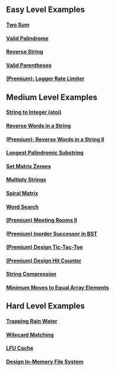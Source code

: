 ## Easy Level Examples
#### [Two Sum](two_sum/description.md)
#### [Valid Palindrome](valid_palindrome/description.md)
#### [Reverse String](reverse_string/description.md)
#### [Valid Parentheses](valid_palindrome/description.md)
#### [(Premium): Logger Rate Limiter](logger_rate_limiter/description.md)

## Medium Level Examples
#### [String to Integer (atoi)](string_to_integer/description.md)
#### [Reverse Words in a String](reverse_words_in_a_string/description.md)
#### [(Premium): Reverse Words in a String II](reverse_words_in_a_string_II/description.md)
#### [Longest Palindromic Substring](longest_palindromic_substring/description.md)
#### [Set Matrix Zeroes](set_matrix_zeroes/description.md)
#### [Multiply Strings](multiply_strings/description.md)
#### [Spiral Matrix](spiral_matrix/description.md)
#### [Word Search](word_search/description.md)
#### [(Premium) Meeting Rooms II](meeting_rooms_II/description.md)
#### [(Premium) Inorder Successor in BST](inorder_successor_in_BST/description.md)
#### [(Premium) Design Tic-Tac-Toe](design_tic_tac_toe/description.md)
#### [(Premium) Design Hit Counter](design_hit_counter/description.md)
#### [String Compression](string_compression/description.md)
#### [Minimum Moves to Equal Array Elements](minimum_moves_to_equal_array_elements/description.md)

## Hard Level Examples
#### [Trapping Rain Water](trapping_rain_water/description.md)
#### [Wilecard Matching](wildcard_matching/description.md)
#### [LFU Cache](lfu_cache/description.md)
#### [Design In-Memory File System](design_in_memory_file_system/description.md)